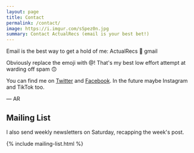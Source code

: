 ```yaml
---
layout: page
title: Contact
permalink: /contact/
image: https://i.imgur.com/sSpez0n.jpg
summary: Contact ActualRecs (email is your best bet!)
---
```


Email is the best way to get a hold of me:
ActualRecs 📧 gmail

Obviously replace the emoji with @! That's my best low effort attempt at warding off spam 🙃

You can find me on [Twitter](https://twitter.com/actualrecs/) and [Facebook](https://facebook.com/actualrecs). In the future maybe Instagram and TikTok too.

— AR

## Mailing List

I also send weekly newsletters on Saturday, recapping the week's post.

{% include mailing-list.html %}